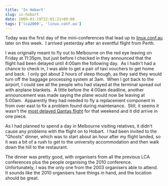 ```yaml
---
title: 'In Hobart'
slug: in-hobart
date: 2009-01-19T22:01:21+09:00
tags: ['lca2009', 'linux.conf.au']
---
```


Today was the first day of the mini-conferences that lead up to
[linux.conf.au](http://linux.conf.au/) later on this week.  I arrived
yesterday after an eventful flight from Perth.

I was originally meant to fly out to Melbourne on the red eye leaving on
Friday at 11:35pm, but just before I checked in they announced that the
flight had been delayed until 4:00am the following day.  As I hadn\'t
had a chance to check in, I was able to get a pair of taxi vouchers to
get home and back.  I only got about 2 hours of sleep though, as they
said they would turn off the baggage processing system at 3am.  When I
got back to the airport, I could see all the people who had stayed at
the terminal spread out with airplane blankets.  A little before the
4:00am deadline, another announcement was made saying the plane would
now be leaving at 5:00am.  Apparently they had needed to fly a
replacement component in from over east to fix a problem found during
maintenance.  Still, it seems it wasn\'t the [most delayed Qantas
flight](http://www.theage.com.au/travel/qantas-delays-flight-for-10-hours-20090119-7k6p.html)
for that weekend and it did arrive in one piece.

As I had planned to spend a day in Melbourne visiting relatives, it
didn\'t cause any problems with the flight on to Hobart.  I had been
invited to the \"Ghosts\" dinner, which was to start about an hour after
my flight landed, so it was a bit of a rush to get to the university
accommodation and then walk down the hill to the restaurant.

The dinner was pretty good, with organisers from all the previous LCA
conferences plus the people organising the 2010 conference. 
Unfortunately, I was the only one from the 2003 organisers able to
attend.  It sounds like the 2010 organisers have things in hand, and the
location should be great.
